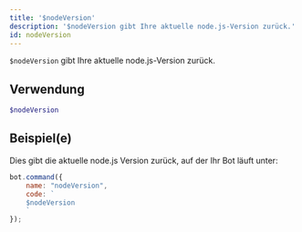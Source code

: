 ```yaml
---
title: '$nodeVersion'
description: '$nodeVersion gibt Ihre aktuelle node.js-Version zurück.'
id: nodeVersion
---
```


`$nodeVersion` gibt Ihre aktuelle node.js-Version zurück.

## Verwendung

```php
$nodeVersion
```

## Beispiel(e)

Dies gibt die aktuelle node.js Version zurück, auf der Ihr Bot läuft unter:

```javascript
bot.command({
    name: "nodeVersion",
    code: `
    $nodeVersion
    `
});
```